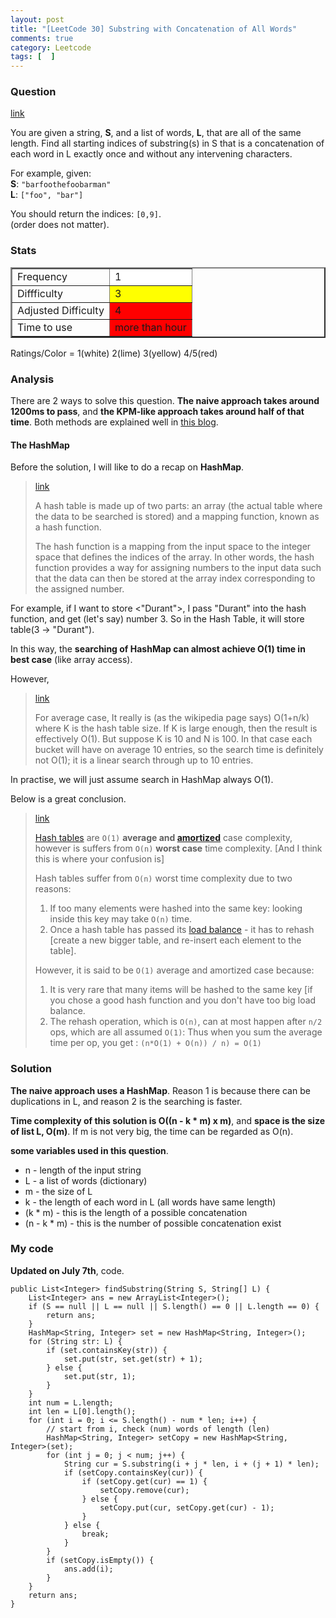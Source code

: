 ```yaml
---
layout: post
title: "[LeetCode 30] Substring with Concatenation of All Words"
comments: true
category: Leetcode
tags: [  ]
---
```


### Question 
[link](http://oj.leetcode.com/problems/substring-with-concatenation-of-all-words/)

<div class="question-content">
            <p></p><p>
You are given a string, <b>S</b>, and a list of words, <b>L</b>, that are all of the same length. Find all starting indices of substring(s) in S that is a concatenation of each word in L exactly once and without any intervening characters.
</p>

<p>
For example, given:<br>
<b>S</b>: <code>"barfoothefoobarman"</code><br>
<b>L</b>: <code>["foo", "bar"]</code>
</p>

<p>
You should return the indices: <code>[0,9]</code>.<br>
(order does not matter).
</p><p></p>
          </div>

### Stats
<table border="2">
	<tr>
		<td>Frequency</td>
		<td bgcolor="white">1</td>
	</tr>
	<tr>
		<td>Diffficulty</td>
		<td bgcolor="yellow">3</td>
	</tr>
	<tr>
		<td>Adjusted Difficulty</td>
		<td bgcolor="red">4</td>
	</tr>
	<tr>
		<td>Time to use</td>
		<td bgcolor="red">more than hour</td>
	</tr>
</table>

Ratings/Color = 1(white) 2(lime) 3(yellow) 4/5(red)

### Analysis

There are 2 ways to solve this question. __The naive approach takes around 1200ms to pass__, and __the KPM-like approach takes around half of that time__. Both methods are explained well in [this blog](http://n00tc0d3r.blogspot.sg/2013/06/substring-with-concatenation-of-all.html).

#### The HashMap

Before the solution, I will like to do a recap on __HashMap__.

<blockquote cite="http://www.sparknotes.com/cs/searching/hashtables/section1.html">
<div>
<a href="http://www.sparknotes.com/cs/searching/hashtables/section1.html">link</a>
</div>
<p>
A hash table is made up of two parts: an array (the actual table where the data to be searched is stored) and a mapping function, known as a hash function. 
</p>
<p>
The hash function is a mapping from the input space to the integer space that defines the indices of the array. In other words, the hash function provides a way for assigning numbers to the input data such that the data can then be stored at the array index corresponding to the assigned number.
</p>
</blockquote>

For example, if I want to store <"Durant">, I pass "Durant" into the hash function, and get (let's say) number 3. So in the Hash Table, it will store table(3 -> "Durant"). 

In this way, the __searching of HashMap can almost achieve  O(1) time in best case__ (like array access). 

However,

<blockquote cite="http://stackoverflow.com/a/9214421">
<div>
<a href="http://stackoverflow.com/a/9214421">link</a>
</div>
<p>
For average case, It really is (as the wikipedia page says) O(1+n/k) where K is the hash table size. If K is large enough, then the result is effectively O(1). But suppose K is 10 and N is 100. In that case each bucket will have on average 10 entries, so the search time is definitely not O(1); it is a linear search through up to 10 entries.
</p>
</blockquote>

In practise, we will just assume search in HashMap always O(1). 

Below is a great conclusion.

<blockquote cite="http://stackoverflow.com/a/9214594">
<div>
<a href="http://stackoverflow.com/a/9214594">link</a>
</div>
<p><a href="http://en.wikipedia.org/wiki/Hash_table">Hash tables</a> are <code>O(1)</code> <strong>average and <a href="http://en.wikipedia.org/wiki/Amortized_analysis">amortized</a></strong> case complexity, however is suffers from <code>O(n)</code> <strong>worst case</strong> time complexity. [And I think this is where your confusion is]</p>

<p>Hash tables suffer from <code>O(n)</code> worst time complexity due to two reasons:</p>

<ol>
<li>If too many elements were hashed into the same key: looking inside this key may take <code>O(n)</code> time.</li>
<li>Once a hash table has passed its <a href="http://en.wikipedia.org/wiki/Load_balancing_%28computing%29">load balance</a> - it has to rehash [create a new bigger table, and re-insert each element to the table]. </li>
</ol>

<p>However, it is said to be <code>O(1)</code> average and amortized case because:</p>

<ol>
<li>It is very rare that many items will be hashed to the same key [if you chose a good hash function and you don't have too big load balance.</li>
<li>The rehash operation, which is <code>O(n)</code>, can at most happen after <code>n/2</code> ops, which are all assumed <code>O(1)</code>: Thus when you sum the average time per op, you get : <code>(n*O(1) + O(n)) / n) = O(1)</code></li>
</ol>
</blockquote>

### Solution

__The naive approach uses a HashMap__. Reason 1 is because there can be duplications in L, and reason 2 is the searching is faster. 

__Time complexity of this solution is O((n - k * m) x m)__, and __space is the size of list L, O(m)__. If m is not very big, the time can be regarded as O(n). 

__some variables used in this question__.

* n - length of the input string
* L - a list of words (dictionary)
* m - the size of L
* k - the length of each word in L (all words have same length)
* (k * m) - this is the length of a possible concatenation
* (n - k * m) - this is the number of possible concatenation exist

### My code 

__Updated on July 7th__, code. 

    public List<Integer> findSubstring(String S, String[] L) {
        List<Integer> ans = new ArrayList<Integer>();
        if (S == null || L == null || S.length() == 0 || L.length == 0) {
            return ans;
        }
        HashMap<String, Integer> set = new HashMap<String, Integer>();
        for (String str: L) {
            if (set.containsKey(str)) {
                set.put(str, set.get(str) + 1);
            } else {
                set.put(str, 1);
            }
        }
        int num = L.length;
        int len = L[0].length();
        for (int i = 0; i <= S.length() - num * len; i++) {
            // start from i, check (num) words of length (len)
            HashMap<String, Integer> setCopy = new HashMap<String, Integer>(set);
            for (int j = 0; j < num; j++) {
                String cur = S.substring(i + j * len, i + (j + 1) * len);
                if (setCopy.containsKey(cur)) {
                    if (setCopy.get(cur) == 1) {
                        setCopy.remove(cur);
                    } else {
                        setCopy.put(cur, setCopy.get(cur) - 1);
                    }
                } else {
                    break;
                }
            }
            if (setCopy.isEmpty()) {
                ans.add(i);
            }
        }
        return ans;
    }
